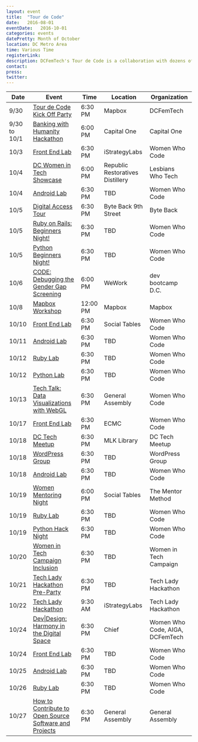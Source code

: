 ```yaml
---
layout: event
title:  "Tour de Code"
date:   2016-08-01
eventDate:   2016-10-01
categories: events
datePretty: Month of October
location: DC Metro Area
time: Various Time
registerLink:
description: DCFemTech's Tour de Code is a collaboration with dozens of organizations (Women Who Code, Startup Weekend, Mission Launch and more) to help you advance your technical skills. Get ready for an October filled with workshops and events to help beginners learn how to code and design!
contact:
press:
twitter:
---
```



| Date |  Event | Time    | Location | Organization |
|------|--------|---------|----------|--------------|
| 9/30 | [Tour de Code Kick Off Party](https://dcfemtechparty2016.splashthat.com/) | 6:30 PM | Mapbox | DCFemTech |
| 9/30 to 10/1 | [Banking with Humanity Hackathon](https://www.eventbrite.com/e/banking-with-humanity-hackathon-sponsored-by-capital-one-tickets-27303615850) | 6:00 PM | Capital One | Capital One |
| 10/3 | [Front End Lab](https://www.meetup.com/Women-Who-Code-DC/events/232450293/)| 6:30 PM | iStrategyLabs | Women Who Code |
| 10/4 | [DC Women in Tech Showcase](https://www.eventbrite.com/e/lesbians-who-tech-and-friends-dc-women-in-tech-showcase-tickets-27375194945)| 6:00 PM | Republic Restoratives Distillery | Lesbians Who Tech |
| 10/4 | [Android Lab](https://www.meetup.com/Women-Who-Code-DC/events/pjkzrlyvnbgb/)| 6:30 PM | TBD | Women Who Code |
| 10/5 | [Digital Access Tour](https://byteback.org/event/digital-access-tour-11/)| 6:30 PM | Byte Back 9th Street | Byte Back |
| 10/5 | [Ruby on Rails: Beginners Night!](https://www.meetup.com/Women-Who-Code-DC/events/228457105/)| 6:30 PM | TBD | Women Who Code |
| 10/5 | [Python Beginners Night!](https://www.meetup.com/Women-Who-Code-DC/events/226817465/)| 6:30 PM | TBD | Women Who Code |
| 10/6 | [CODE: Debugging the Gender Gap Screening](https://www.meetup.com/Dev-Bootcamp-DC-Learn-To-Code/events/233919692/)| 6:00 PM | WeWork | dev bootcamp D.C. |
| 10/8 | [Mapbox Workshop](https://miniconfmapbox.splashthat.com/)| 12:00 PM | Mapbox | Mapbox |
| 10/10 | [Front End Lab](https://www.meetup.com/Women-Who-Code-DC/events/233224765/)| 6:30 PM | Social Tables | Women Who Code |
| 10/11 | [Android Lab](https://www.meetup.com/Women-Who-Code-DC/events/pjkzrlyvnbpb/)| 6:30 PM | TBD | Women Who Code |
| 10/12 | [Ruby Lab](https://www.meetup.com/Women-Who-Code-DC/events/233734789/) | 6:30 PM | TBD | Women Who Code |
| 10/12 | [Python Lab](https://www.meetup.com/Women-Who-Code-DC/events/227884037/) | 6:30 PM | TBD | Women Who Code |
| 10/13 | [Tech Talk: Data Visualizations with WebGL](http://www.meetup.com/Women-Who-Code-DC/events/233373504/)| 6:30 PM | General Assembly | Women Who Code |
| 10/17 | [Front End Lab](https://www.meetup.com/Women-Who-Code-DC/events/233224770/)   | 6:30 PM | ECMC | Women Who Code |
| 10/18 | [DC Tech Meetup](https://www.meetup.com/DC-Tech-Meetup/events/233237009/) | 6:30 PM | MLK Library | DC Tech Meetup |
| 10/18 | [WordPress Group](#) | 6:30 PM | TBD | WordPress Group |
| 10/18 | [Android Lab](https://www.meetup.com/Women-Who-Code-DC/events/pjkzrlyvnbxb/)| 6:30 PM | TBD | Women Who Code |
| 10/19 | [Women Mentoring Night](https://www.eventbrite.com/e/women-in-tech-speed-mentoring-event-tickets-27507084430)| 6:00 PM | Social Tables | The Mentor Method |
| 10/19 | [Ruby Lab](https://www.meetup.com/Women-Who-Code-DC/events/233738441/) | 6:30 PM | TBD | Women Who Code |
| 10/19 | [Python Hack Night](https://www.meetup.com/Women-Who-Code-DC/events/226817460/) | 6:30 PM | TBD | Women Who Code |
| 10/20 | [Women in Tech Campaign Inclusion](#) | 6:30 PM | TBD | Women in Tech Campaign |
| 10/21 | [Tech Lady Hackathon Pre-Party](http://techladyhackathon.org/) | 6:30 PM | TBD | Tech Lady Hackathon |
| 10/22 | [Tech Lady Hackathon](http://techladyhackathon.org/) | 9:30 AM | iStrategyLabs | Tech Lady Hackathon |
| 10/24 | [Dev&#124;Design: Harmony in the Digital Space](https://www.meetup.com/Women-Who-Code-DC/events/234005278/) | 6:30 PM | Chief | Women Who Code, AIGA, DCFemTech |
| 10/24 | [Front End Lab](https://www.meetup.com/Women-Who-Code-DC/events/233475049/)   | 6:30 PM | TBD | Women Who Code |
| 10/25 | [Android Lab](https://www.meetup.com/Women-Who-Code-DC/events/pjkzrlyvnbhc/)| 6:30 PM | TBD | Women Who Code |
| 10/26 | [Ruby Lab](https://www.meetup.com/Women-Who-Code-DC/events/xvsfwlyvnbjc/) | 6:30 PM | TBD | Women Who Code |
| 10/27 | [How to Contribute to Open Source Software and Projects](#) | 6:30 PM | General Assembly | General Assembly |
